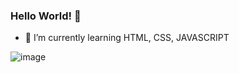 ### Hello World! 👋


- 🌱 I’m currently learning HTML, CSS, JAVASCRIPT

![image](https://user-images.githubusercontent.com/109447846/193633563-43995267-9018-4884-82aa-a512edcb67bb.png)
